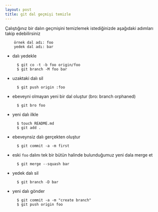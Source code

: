 ```yaml
---
layout: post
title: git dal geçmişi temizle
---
```


Çalıştığınız bir dalın geçmişini temizlemek istediğinizde aşağıdaki
adımları takip edebilirsiniz

        örnek dal adı: foo
        yedek dal adı: bar


- dalı yedekle

        $ git co -t -b foo origin/foo
        $ git branch -M foo bar


- uzaktaki dalı sil

        $ git push origin :foo


- ebeveyni olmayan yeni bir dal oluştur (bro: branch orphaned)

        $ git bro foo


- yeni dalı ilkle

        $ touch README.md
        $ git add .


- ebeveynsiz dalı gerçekten oluştur

        $ git commit -a -m first


- eski `foo` dalını tek bir bütün halinde bulunduğumuz yeni dala merge et

        $ git merge --squash bar


- yedek dalı sil

        $ git branch -D bar


- yeni dalı gönder

        $ git commit -a -m "create branch"
        $ git push origin foo


